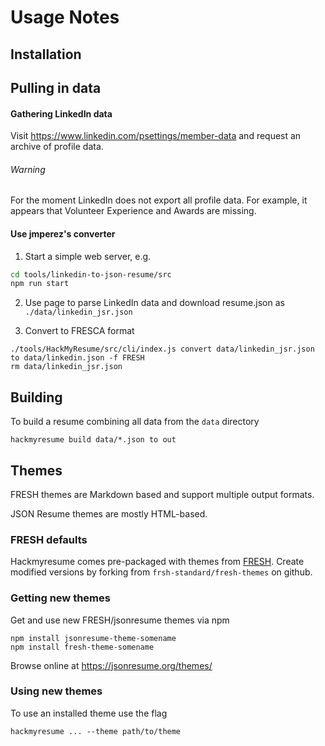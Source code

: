 Usage Notes
================================
## Installation


## Pulling in data

#### Gathering LinkedIn data

Visit https://www.linkedin.com/psettings/member-data and request an archive
of profile data.

###### Warning
For the moment LinkedIn does not export all profile data.  For example,
it appears that Volunteer Experience and Awards are missing.

#### Use jmperez's converter

1.  Start a simple web server, e.g.
```bash
cd tools/linkedin-to-json-resume/src
npm run start
```

2.  Use page to parse LinkedIn data and download resume.json as `./data/linkedin_jsr.json`

3.  Convert to FRESCA format
```
./tools/HackMyResume/src/cli/index.js convert data/linkedin_jsr.json to data/linkedin.json -f FRESH
rm data/linkedin_jsr.json
```

## Building

To build a resume combining all data from the `data` directory

```
hackmyresume build data/*.json to out
```

## Themes

FRESH themes are Markdown based and support multiple output formats.

JSON Resume themes are mostly HTML-based.


### FRESH defaults

Hackmyresume comes pre-packaged with themes from [FRESH]( https://github.com/fresh-standard/fresh-themes).
Create modified versions by forking
from `frsh-standard/fresh-themes` on github.

### Getting new themes

Get and use new FRESH/jsonresume themes via npm
```
npm install jsonresume-theme-somename
npm install fresh-theme-somename
```

Browse online at
https://jsonresume.org/themes/


### Using new themes

To use an installed theme use the flag
```
hackmyresume ... --theme path/to/theme
```
